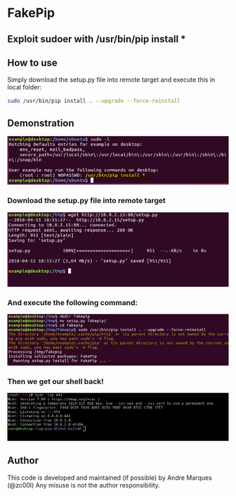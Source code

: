 # FakePip
## Exploit sudoer with /usr/bin/pip install *

## How to use
Simply download the setup.py file into remote target and execute this in local folder:
```bash
sudo /usr/bin/pip install . --upgrade --force-reinstall
```

## Demonstration
![Screenshot](img/001.JPG?raw=true)


### Download the setup.py file into remote target
![Screenshot](img/002.JPG?raw=true)


### And execute the following command:
![Screenshot](img/003.JPG?raw=true)


### Then we get our shell back!
![Screenshot](img/004.JPG?raw=true)


## Author
This code is developed and maintained (if possible) by Andre Marques (@zc00l)
Any misuse is not the author responsibility.
